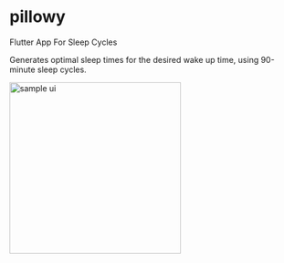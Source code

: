 # pillowy

Flutter App For Sleep Cycles

Generates optimal sleep times for the desired wake up time, using 90-minute sleep cycles.

[<img alt="sample ui" src="https://user-images.githubusercontent.com/29797832/158969382-25c3303d-3451-4f8a-9486-28b1f9e3d7dd.gif" width="300px"/>](image.png)

<!---
![Screen_Recording_20220318-114827_1](https://user-images.githubusercontent.com/29797832/158969382-25c3303d-3451-4f8a-9486-28b1f9e3d7dd.gif)
-->
